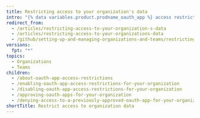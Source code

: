 ```yaml
---
title: Restricting access to your organization's data
intro: "{% data variables.product.prodname_oauth_app %} access restrictions allow organization owners to restrict an untrusted app's access to the organization's data. Organization members can then use {% data variables.product.prodname_oauth_apps %} for their personal user accounts while keeping organization data safe."
redirect_from:
  - /articles/restricting-access-to-your-organization-s-data
  - /articles/restricting-access-to-your-organizations-data
  - /github/setting-up-and-managing-organizations-and-teams/restricting-access-to-your-organizations-data
versions:
  fpt: "*"
topics:
  - Organizations
  - Teams
children:
  - /about-oauth-app-access-restrictions
  - /enabling-oauth-app-access-restrictions-for-your-organization
  - /disabling-oauth-app-access-restrictions-for-your-organization
  - /approving-oauth-apps-for-your-organization
  - /denying-access-to-a-previously-approved-oauth-app-for-your-organization
shortTitle: Restrict access to organization data
---
```

